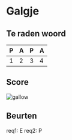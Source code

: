 # Galgje

## Te raden woord

|P|A|P|A|
|-|-|-|-|
|1|2|3|4|

## Score
![gallow](./images/1.png)

## Beurten
req1: E
req2: P